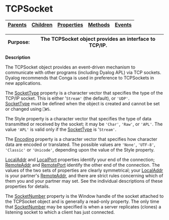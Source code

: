 




<h1 class="heading"><span class="name">TCPSocket</span></h1>

| [Parents](../ParentLists/TCPSocket.htm) | [Children](../ChildLists/TCPSocket.htm) | [Properties](../PropLists/TCPSocket.htm) | [Methods](../MethodLists/TCPSocket.htm) | [Events](../EventLists/TCPSocket.htm) |
| --- | --- | --- | --- | ---  |


| Purpose: | The TCPSocket object provides an interface to TCP/IP. |
| --- | ---  |


**Description**


The TCPSocket object provides an event-driven mechanism to communicate with
other programs (including Dyalog APL) via TCP sockets. Dyalog recommends that Conga is used in preference to TCPSockets in new applications.



The [SocketType](../a-z/sockettype.md) property is a
character vector that specifies the type of the TCP/IP socket. This is either '`Stream'` (the
default), or `'UDP'`. [SocketType](../a-z/sockettype.md) must be defined when the object is created and cannot be set or changed using `⎕WS`.


The Style property is a character vector that specifies the type of data
transmitted or received by the socket; it may be `'Char'`,
`'Raw'`, or `'APL'`.
The value `'APL'` is valid only if the [SocketType](../a-z/sockettype.md) is '`Stream'`.


The [Encoding](../a-z/encoding.md) property is a character
vector that specifies how character data are encoded or translated. The possible
values are `'None'`, `'UTF-8'`, `'Classic'`
or `'Unicode'`, depending upon the value of the Style
property.


[LocalAddr](../a-z/localaddr.md) and [LocalPort](../a-z/localport.md) properties identify your end of the connection; [RemoteAddr](../a-z/remoteaddr.md) and [RemotePort](../a-z/remoteport.md) identify the other end of
the connection. The values of the two sets of properties are clearly
symmetrical; your [LocalAddr](../a-z/localaddr.md) is your
partner's [RemoteAddr](../a-z/remoteaddr.md), and there are
strict rules concerning which of them you and your partner may set. See the
individual descriptions of these properties for details.


The [SocketNumber](../a-z/socketnumber.md) property is the
Window handle of the socket attached to the TCPSocket object and is generally a
read-only property. The only time that [SocketNumber](../a-z/socketnumber.md) may be specified is when a server replicates (clones) a listening socket to
which a client has just connected.


